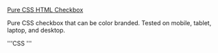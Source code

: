 [Pure CSS HTML Checkbox](https://neodigm.github.io/css_checkbox/)

Pure CSS checkbox that can be color branded. Tested on mobile, tablet, laptop, and desktop.

'''CSS
'''
